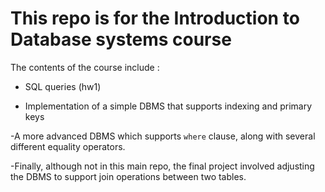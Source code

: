 # This repo is for the Introduction to Database systems course

The contents of the course include :

- SQL queries (hw1)

- Implementation of a simple DBMS that supports indexing and primary keys

-A more advanced DBMS which supports `where` clause,
along with several different equality operators.

-Finally, although not in this main repo, the final project involved 
adjusting the DBMS to support join operations between two tables. 
